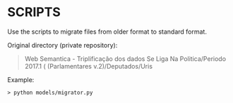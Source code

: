 # SCRIPTS

Use the scripts to migrate files from older format to standard format.

Original directory (private repository):
> Web Semantica - Triplificação dos dados Se Liga Na Politica/Periodo 2017.1 ( (Parlamentares v.2)/Deputados/Uris

Example:

`> python models/migrator.py`